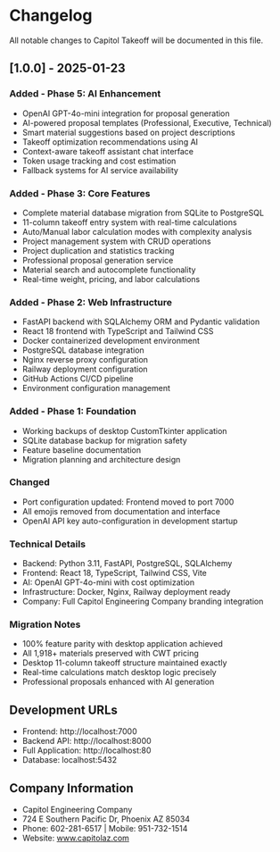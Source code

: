 # Changelog

All notable changes to Capitol Takeoff will be documented in this file.

## [1.0.0] - 2025-01-23

### Added - Phase 5: AI Enhancement
- OpenAI GPT-4o-mini integration for proposal generation
- AI-powered proposal templates (Professional, Executive, Technical)
- Smart material suggestions based on project descriptions
- Takeoff optimization recommendations using AI
- Context-aware takeoff assistant chat interface
- Token usage tracking and cost estimation
- Fallback systems for AI service availability

### Added - Phase 3: Core Features
- Complete material database migration from SQLite to PostgreSQL
- 11-column takeoff entry system with real-time calculations
- Auto/Manual labor calculation modes with complexity analysis
- Project management system with CRUD operations
- Project duplication and statistics tracking
- Professional proposal generation service
- Material search and autocomplete functionality
- Real-time weight, pricing, and labor calculations

### Added - Phase 2: Web Infrastructure
- FastAPI backend with SQLAlchemy ORM and Pydantic validation
- React 18 frontend with TypeScript and Tailwind CSS
- Docker containerized development environment
- PostgreSQL database integration
- Nginx reverse proxy configuration
- Railway deployment configuration
- GitHub Actions CI/CD pipeline
- Environment configuration management

### Added - Phase 1: Foundation
- Working backups of desktop CustomTkinter application
- SQLite database backup for migration safety
- Feature baseline documentation
- Migration planning and architecture design

### Changed
- Port configuration updated: Frontend moved to port 7000
- All emojis removed from documentation and interface
- OpenAI API key auto-configuration in development startup

### Technical Details
- Backend: Python 3.11, FastAPI, PostgreSQL, SQLAlchemy
- Frontend: React 18, TypeScript, Tailwind CSS, Vite
- AI: OpenAI GPT-4o-mini with cost optimization
- Infrastructure: Docker, Nginx, Railway deployment ready
- Company: Full Capitol Engineering Company branding integration

### Migration Notes
- 100% feature parity with desktop application achieved
- All 1,918+ materials preserved with CWT pricing
- Desktop 11-column takeoff structure maintained exactly
- Real-time calculations match desktop logic precisely
- Professional proposals enhanced with AI generation

## Development URLs
- Frontend: http://localhost:7000
- Backend API: http://localhost:8000
- Full Application: http://localhost:80
- Database: localhost:5432

## Company Information
- Capitol Engineering Company
- 724 E Southern Pacific Dr, Phoenix AZ 85034
- Phone: 602-281-6517 | Mobile: 951-732-1514
- Website: www.capitolaz.com